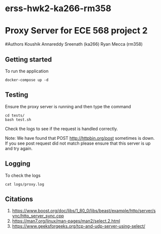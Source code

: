 # erss-hwk2-ka266-rm358

# Proxy Server for ECE 568 project 2 

#Authors 
Koushik Annareddy Sreenath (ka266)
Ryan Mecca (rm358)

## Getting started
To run the application 

```
docker-compose up -d
```

## Testing
Ensure the proxy server is running and then type the command
```
cd tests/
bash test.sh
```

Check the logs to see if the request is handled correctly.

Note: We have found that POST http://httpbin.org/post sometimes is down. If you see post request did not match please ensure that this server is up and try again.


## Logging
To check the logs

```
cat logs/proxy.log
```

## Citations
1) https://www.boost.org/doc/libs/1_80_0/libs/beast/example/http/server/sync/http_server_sync.cpp
2) https://man7.org/linux/man-pages/man2/select.2.html                  
3) https://www.geeksforgeeks.org/tcp-and-udp-server-using-select/      
